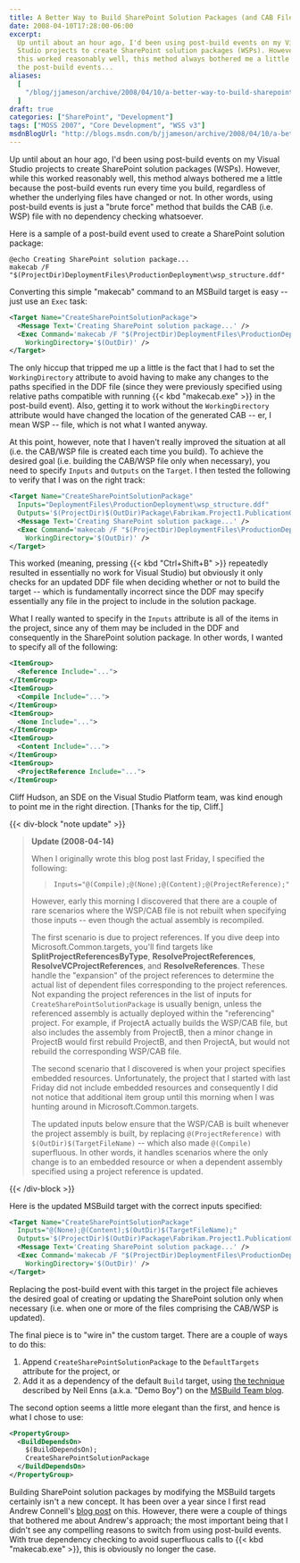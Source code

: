 ```yaml
---
title: A Better Way to Build SharePoint Solution Packages (and CAB Files)
date: 2008-04-10T17:28:00-06:00
excerpt:
  Up until about an hour ago, I'd been using post-build events on my Visual
  Studio projects to create SharePoint solution packages (WSPs). However, while
  this worked reasonably well, this method always bothered me a little because
  the post-build events...
aliases:
  [
    "/blog/jjameson/archive/2008/04/10/a-better-way-to-build-sharepoint-solution-packages-and-cab-files.aspx",
  ]
draft: true
categories: ["SharePoint", "Development"]
tags: ["MOSS 2007", "Core Development", "WSS v3"]
msdnBlogUrl: "http://blogs.msdn.com/b/jjameson/archive/2008/04/10/a-better-way-to-build-sharepoint-solution-packages-and-cab-files.aspx"
---
```


Up until about an hour ago, I'd been using post-build events on my Visual Studio
projects to create SharePoint solution packages (WSPs). However, while this
worked reasonably well, this method always bothered me a little because the
post-build events run every time you build, regardless of whether the underlying
files have changed or not. In other words, using post-build events is just a
"brute force" method that builds the CAB (i.e. WSP) file with no dependency
checking whatsoever.

Here is a sample of a post-build event used to create a SharePoint solution
package:

```Batch
@echo Creating SharePoint solution package...
makecab /F "$(ProjectDir)DeploymentFiles\ProductionDeployment\wsp_structure.ddf"
```

Converting this simple "makecab" command to an MSBuild target is easy -- just
use an `Exec` task:

```XML
<Target Name="CreateSharePointSolutionPackage">
  <Message Text='Creating SharePoint solution package...' />
  <Exec Command='makecab /F "$(ProjectDir)DeploymentFiles\ProductionDeployment\wsp_structure.ddf"'
    WorkingDirectory='$(OutDir)' />
</Target>
```

The only hiccup that tripped me up a little is the fact that I had to set the
`WorkingDirectory` attribute to avoid having to make any changes to the paths
specified in the DDF file (since they were previously specified using relative
paths compatible with running {{< kbd "makecab.exe" >}} in the post-build
event). Also, getting it to work without the `WorkingDirectory` attribute would
have changed the location of the generated CAB -- er, I mean WSP -- file, which
is not what I wanted anyway.

At this point, however, note that I haven't really improved the situation at all
(i.e. the CAB/WSP file is created each time you build). To achieve the desired
goal (i.e. building the CAB/WSP file only when necessary), you need to specify
`Inputs` and `Outputs` on the `Target`. I then tested the following to verify
that I was on the right track:

```XML
<Target Name="CreateSharePointSolutionPackage"
  Inputs="DeploymentFiles\ProductionDeployment\wsp_structure.ddf"
  Outputs='$(ProjectDir)$(OutDir)Package\Fabrikam.Project1.PublicationContentTypes.wsp'>
  <Message Text='Creating SharePoint solution package...' />
  <Exec Command='makecab /F "$(ProjectDir)DeploymentFiles\ProductionDeployment\wsp_structure.ddf"'
    WorkingDirectory='$(OutDir)' />
</Target>
```

This worked (meaning, pressing {{< kbd "Ctrl+Shift+B" >}} repeatedly resulted in
essentially no work for Visual Studio) but obviously it only checks for an
updated DDF file when deciding whether or not to build the target -- which is
fundamentally incorrect since the DDF may specify essentially any file in the
project to include in the solution package.

What I really wanted to specify in the `Inputs` attribute is all of the items in
the project, since any of them may be included in the DDF and consequently in
the SharePoint solution package. In other words, I wanted to specify all of the
following:

```XML
<ItemGroup>
  <Reference Include="...">
</ItemGroup>
<ItemGroup>
  <Compile Include="...">
</ItemGroup>
<ItemGroup>
  <None Include="...">
</ItemGroup>
<ItemGroup>
  <Content Include="...">
</ItemGroup>
<ItemGroup>
  <ProjectReference Include="...">
</ItemGroup>
```

Cliff Hudson, an SDE on the Visual Studio Platform team, was kind enough to
point me in the right direction. [Thanks for the tip, Cliff.]

{{< div-block "note update" >}}

> **Update (2008-04-14)**
> 
> 
> When I originally wrote this blog post last Friday, I specified the following:
> 
> 
> > `Inputs="@(Compile);@(None);@(Content);@(ProjectReference);"`
> 
> 
> However, early this morning I discovered that there are a couple of rare
> scenarios where the WSP/CAB file is not rebuilt when specifying those inputs
> -- even though the actual assembly is recompiled.
> 
> The first scenario is due to project references. If you dive deep into
> Microsoft.Common.targets, you'll find targets like
> **SplitProjectReferencesByType**, **ResolveProjectReferences**,
> **ResolveVCProjectReferences**, and **ResolveReferences**. These handle the
> "expansion" of the project references to determine the actual list of
> dependent files corresponding to the project references. Not expanding the
> project references in the list of inputs for `CreateSharePointSolutionPackage`
> is usually benign, unless the referenced assembly is actually deployed within
> the "referencing" project. For example, if ProjectA actually builds the
> WSP/CAB file, but also includes the assembly from ProjectB, then a minor
> change in ProjectB would first rebuild ProjectB, and then ProjectA, but would
> not rebuild the corresponding WSP/CAB file.
> 
> The second scenario that I discovered is when your project specifies embedded
> resources. Unfortunately, the project that I started with last Friday did not
> include embedded resources and consequently I did not notice that additional
> item group until this morning when I was hunting around in
> Microsoft.Common.targets.
> 
> The updated inputs below ensure that the WSP/CAB is built whenever the project
> assembly is built, by replacing `@(ProjectReference)` with
> `$(OutDir)$(TargetFileName)` -- which also made `@(Compile)` superfluous. In
> other words, it handles scenarios where the only change is to an embedded
> resource or when a dependent assembly specified using a project reference is
> updated.

{{< /div-block >}}

Here is the updated MSBuild target with the correct inputs specified:

```XML
<Target Name="CreateSharePointSolutionPackage"
  Inputs="@(None);@(Content);$(OutDir)$(TargetFileName);"
  Outputs='$(ProjectDir)$(OutDir)Package\Fabrikam.Project1.PublicationContentTypes.wsp'>
  <Message Text='Creating SharePoint solution package...' />
  <Exec Command='makecab /F "$(ProjectDir)DeploymentFiles\ProductionDeployment\wsp_structure.ddf"'
    WorkingDirectory='$(OutDir)' />
</Target>
```

Replacing the post-build event with this target in the project file achieves the
desired goal of creating or updating the SharePoint solution only when necessary
(i.e. when one or more of the files comprising the CAB/WSP is updated).

The final piece is to "wire in" the custom target. There are a couple of ways to
do this:

1. Append `CreateSharePointSolutionPackage` to the `DefaultTargets` attribute
   for the project, or
2. Add it as a dependency of the default `Build` target, using
   [the technique](http://blogs.msdn.com/msbuild/archive/2006/02/10/528822.aspx)
   described by Neil Enns (a.k.a. "Demo Boy") on the
   [MSBuild Team blog](http://blogs.msdn.com/msbuild).

The second option seems a little more elegant than the first, and hence is what
I chose to use:

```XML
<PropertyGroup>
  <BuildDependsOn>
    $(BuildDependsOn);
    CreateSharePointSolutionPackage
  </BuildDependsOn>
</PropertyGroup>
```

Building SharePoint solution packages by modifying the MSBuild targets certainly
isn't a new concept. It has been over a year since I first read Andrew Connell's
[blog post](http://www.andrewconnell.com/blog/articles/UsingVisualStudioAndMsBuildToCreateWssSolutions.aspx)
on this. However, there were a couple of things that bothered me about Andrew's
approach; the most important being that I didn't see any compelling reasons to
switch from using post-build events. With true dependency checking to avoid
superfluous calls to {{< kbd "makecab.exe" >}}, this is obviously no longer the
case.

